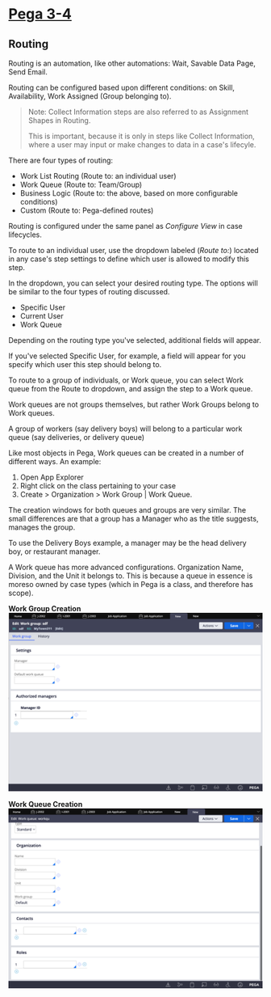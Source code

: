 # <u>Pega 3-4</u>

## Routing

Routing is an automation, like other automations: Wait, Savable Data Page, Send Email.

Routing can be configured based upon different conditions: on Skill, Availability, Work Assigned (Group belonging to).

> Note: Collect Information steps are also referred to as Assignment Shapes in Routing.
>
> This is important, because it is only in steps like Collect Information, where a user may input or make changes to data in a case's lifecyle.

There are four types of routing:

* Work List Routing (Route to: an individual user)
* Work Queue (Route to: Team/Group)
* Business Logic (Route to: the above, based on more configurable conditions)
* Custom (Route to: Pega-defined routes)

Routing is configured under the same panel as *Configure View* in case lifecycles.

To route to an individual user, use the dropdown labeled (*Route to:*) located in any case's step settings to define which user is allowed to modify this step.

In the dropdown, you can select your desired routing type. The options will be similar to the four types of routing discussed.

* Specific User
* Current User
* Work Queue

Depending on the routing type you've selected, additional fields will appear.

If you've selected Specific User, for example, a field will appear for you specify which user this step should belong to.

To route to a group of individuals, or Work queue, you can select Work queue from the Route to dropdown, and assign the step to a Work queue.

Work queues are not groups themselves, but rather Work Groups belong to Work queues.

A group of workers (say delivery boys) will belong to a particular work queue (say deliveries, or delivery queue)

Like most objects in Pega, Work queues can be created in a number of different ways. An example:

1. Open App Explorer
2. Right click on the class pertaining to your case
3. Create > Organization > Work Group | Work Queue.

The creation windows for both queues and groups are very similar. The small differences are that a group has a Manager who as the title suggests, manages the group.

To use the Delivery Boys example, a manager may be the head delivery boy, or restaurant manager.

A Work queue has more advanced configurations. Organization Name, Division, and the Unit it belongs to. This is because a queue in essence is moreso owned by case types (which in Pega is a class, and therefore has scope).

**Work Group Creation**
<img src="./images/create-work-group.png" alt="create work group"/>

**Work Queue Creation**
<img src="./images/create-work-queue.png" alt=" create work queue"/>